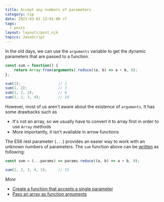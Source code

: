 ```yaml
---
title: Accept any numbers of parameters
category: tip
date: 2021-03-01 12:01:00 +7
tags:
  - posts
layout: layouts/post.njk
topics: JavaScript
---
```


In the old days, we can use the `arguments` variable to get the dynamic parameters that are passed to a function.

```js
const sum = function() {
    return Array.from(arguments).reduce((a, b) => a + b, 0);
};

sum(1);                 // 1
sum(1, 2);              // 3
sum(1, 2, 3);           // 6
sum(1, 2, 3, 4);        // 10
```

However, most of us aren't aware about the existence of `arguments`. It has some drawbacks such as
* It's not an array, so we usually have to convert it to array first in order to use `Array` methods
* More importantly, it isn't available in arrow functions

The ES6 rest parameter (`...`) provides an easier way to work with an unknown numbers of parameters. The `sum` function above can be [written](https://1loc.dev/#calculate-the-sum-of-arguments) as following:

```js
const sum = (...params) => params.reduce((a, b) => a + b, 0);

sum(1, 2, 3, 4, 5);     // 15
```

_More_

* [Create a function that accepts a single parameter](/create-a-function-that-accepts-a-single-parameter.html)
* [Pass an array as function arguments](/pass-an-array-as-function-arguments.html)